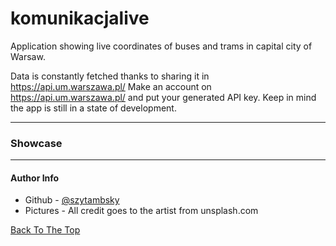 # komunikacjalive
Application showing live coordinates of buses and trams in capital city of Warsaw.

Data is constantly fetched thanks to sharing it in https://api.um.warszawa.pl/
Make an account on https://api.um.warszawa.pl/ and put your generated API key.
Keep in mind the app is still in a state of development.

---

### Showcase



---

#### Author Info

- Github - [@szytambsky](https://github.com/szytambsky)
- Pictures - All credit goes to the artist from unsplash.com

[Back To The Top](#komunikacjalive)
